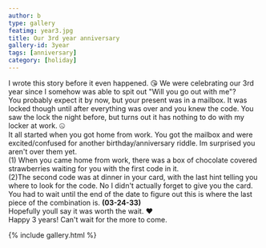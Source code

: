 ```yaml
---
author: b
type: gallery
featimg: year3.jpg
title: Our 3rd year anniversary
gallery-id: 3year
tags: [anniversary]
category: [holiday]
---
```

I wrote this story before it even happened. 😘
We were celebrating our 3rd year since I somehow was able to spit out "Will you go out with me"? <br>
You probably expect it by now, but your present was in a mailbox. It was locked though until after everything was over and you knew the code. You saw the lock the night before, but turns out it has nothing to do with my locker at work. 🤐 <br>
It all started when you got home from work. You got the mailbox and were excited/confused for another birthday/anniversary riddle. Im surprised you aren't over them yet. <br>
(1) When you came home from work, there was a box of chocolate covered strawberries waiting for you with the first code in it. <br>
(2)The second code was at dinner in your card, with the last hint telling you where to look for the code. No I didn't actually forget to give you the card. You had to wait until the end of the date to figure out this is where the last piece of the combination is.
<b>(03-24-33)</b> <br>
Hopefully youll say it was worth the wait. ❤️ <br>
Happy 3 years! Can't wait for the more to come.
<br>

{% include gallery.html %}
